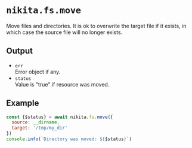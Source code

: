 
# `nikita.fs.move`

Move files and directories. It is ok to overwrite the target file if it
exists, in which case the source file will no longer exists.

## Output

* `err`   
  Error object if any.
* `status`   
  Value is "true" if resource was moved.

## Example

```js
const {$status} = await nikita.fs.move({
  source: __dirname,
  target: '/tmp/my_dir'
})
console.info(`Directory was moved: ${$status}`)
```
